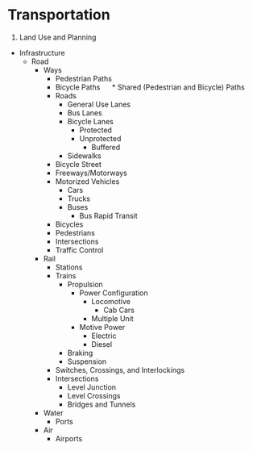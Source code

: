 # Transportation

1. Land Use and Planning
* Infrastructure
  * Road
    * Ways
      * Pedestrian Paths
      * Bicycle Paths
      * Shared (Pedestrian and Bicycle) Paths
      * Roads
        * General Use Lanes
        * Bus Lanes
        * Bicycle Lanes
          * Protected
          * Unprotected
            * Buffered
        * Sidewalks
      * Bicycle Street
      * Freeways/Motorways
      * Motorized Vehicles
        * Cars
        * Trucks
        * Buses
          * Bus Rapid Transit
      * Bicycles
      * Pedestrians
      * Intersections
      * Traffic Control
    * Rail
      * Stations
      * Trains
        * Propulsion
          * Power Configuration
            * Locomotive
              * Cab Cars
            * Multiple Unit
          * Motive Power
            * Electric
            * Diesel
        * Braking
        * Suspension
      * Switches, Crossings, and Interlockings
      * Intersections
        * Level Junction
        * Level Crossings
        * Bridges and Tunnels
    * Water
      * Ports
    * Air
      * Airports
